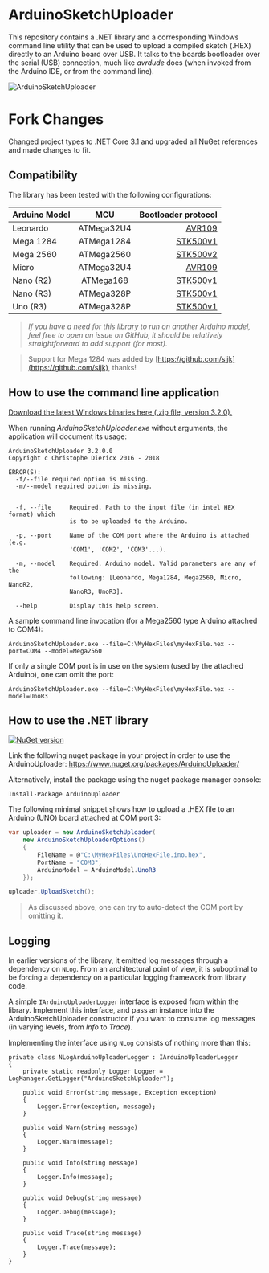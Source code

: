# ArduinoSketchUploader

This repository contains a .NET library and a corresponding Windows command line utility that can be used to upload a compiled sketch (.HEX) directly to an Arduino board over USB. It talks to the boards bootloader over the serial (USB) connection, much like *avrdude* does (when invoked from the Arduino IDE, or from the command line).

![ArduinoSketchUploader](https://github.com/christophediericx/ArduinoSketchUploader/blob/master/Images/ArduinoSketchUploader.png)

# Fork Changes

Changed project types to .NET Core 3.1 and upgraded all NuGet references and made changes to fit.

## Compatibility ##

The library has been tested with the following configurations:

| Arduino Model | MCU           | Bootloader protocol                                |
| ------------- |:-------------:| --------------------------------------------------:|
| Leonardo      | ATMega32U4    | [AVR109](/Documentation/AVR109.pdf)                |
| Mega 1284     | ATMega1284    | [STK500v1](/Documentation/STK500v1.pdf)            |
| Mega 2560     | ATMega2560    | [STK500v2](/Documentation/STK500v2.pdf)            |
| Micro         | ATMega32U4    | [AVR109](/Documentation/AVR109.pdf)                |
| Nano (R2)     | ATMega168     |  [STK500v1](/Documentation/STK500v1.pdf)           |
| Nano (R3)     | ATMega328P    | [STK500v1](/Documentation/STK500v1.pdf)            |
| Uno (R3)      | ATMega328P    | [STK500v1](/Documentation/STK500v1.pdf)            |

> *If you have a need for this library to run on another Arduino model, feel free to open an issue on GitHub, it should be relatively straightforward to add support (for most).*

> Support for Mega 1284 was added by [https://github.com/sijk](https://github.com/sijk), thanks!

## How to use the command line application ##

[Download the latest Windows binaries here (.zip file, version 3.2.0).](https://github.com/christophediericx/ArduinoSketchUploader/releases/download/v3.2.0/ArduinoSketchUploader-3.2.0.zip)

When running *ArduinoSketchUploader.exe* without arguments, the application will document its usage:

```
ArduinoSketchUploader 3.2.0.0
Copyright c Christophe Diericx 2016 - 2018

ERROR(S):
  -f/--file required option is missing.
  -m/--model required option is missing.


  -f, --file     Required. Path to the input file (in intel HEX format) which
                 is to be uploaded to the Arduino.

  -p, --port     Name of the COM port where the Arduino is attached (e.g.
                 'COM1', 'COM2', 'COM3'...).

  -m, --model    Required. Arduino model. Valid parameters are any of the
                 following: [Leonardo, Mega1284, Mega2560, Micro, NanoR2,
                 NanoR3, UnoR3].

  --help         Display this help screen.
```
  
A sample command line invocation (for a Mega2560 type Arduino attached to COM4):

```
ArduinoSketchUploader.exe --file=C:\MyHexFiles\myHexFile.hex --port=COM4 --model=Mega2560
```

If only a single COM port is in use on the system (used by the attached Arduino), one can omit the port:

```
ArduinoSketchUploader.exe --file=C:\MyHexFiles\myHexFile.hex --model=UnoR3
```

## How to use the .NET library ##

[![NuGet version](https://badge.fury.io/nu/ArduinoUploader.svg)](https://badge.fury.io/nu/ArduinoUploader)

Link the following nuget package in your project in order to use the ArduinoUploader: https://www.nuget.org/packages/ArduinoUploader/

Alternatively, install the package using the nuget package manager console:

```
Install-Package ArduinoUploader
```

The following minimal snippet shows how to upload a .HEX file to an Arduino (UNO) board attached at COM port 3:

```csharp
var uploader = new ArduinoSketchUploader(
    new ArduinoSketchUploaderOptions()
    {
        FileName = @"C:\MyHexFiles\UnoHexFile.ino.hex",
        PortName = "COM3",
        ArduinoModel = ArduinoModel.UnoR3
    });

uploader.UploadSketch();
```

> As discussed above, one can try to auto-detect the COM port by omitting it.

## Logging ##

In earlier versions of the library, it emitted log messages through a dependency on `NLog`. From an architectural point of view, it is suboptimal to be forcing a dependency on a particular logging framework from library code.

A simple `IArduinoUploaderLogger` interface is exposed from within the library. Implement this interface, and pass an instance into the ArduinoSketchUploader constructor if you want to consume log messages (in varying levels, from *Info* to *Trace*).

Implementing the interface using `NLog` consists of nothing more than this:

```
private class NLogArduinoUploaderLogger : IArduinoUploaderLogger
{
    private static readonly Logger Logger = LogManager.GetLogger("ArduinoSketchUploader");

    public void Error(string message, Exception exception)
    {
        Logger.Error(exception, message);
    }

    public void Warn(string message)
    {
        Logger.Warn(message);
    }

    public void Info(string message)
    {
        Logger.Info(message);
    }

    public void Debug(string message)
    {
        Logger.Debug(message);
    }

    public void Trace(string message)
    {
        Logger.Trace(message);
    }
}
```
